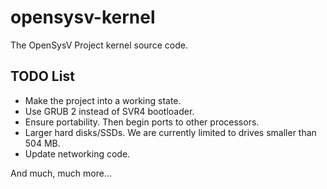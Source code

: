 # opensysv-kernel
The OpenSysV Project kernel source code.

## TODO List
* Make the project into a working state.
* Use GRUB 2 instead of SVR4 bootloader.
* Ensure portability. Then begin ports to other processors.
* Larger hard disks/SSDs. We are currently limited to drives smaller than 504 MB.
* Update networking code.

And much, much more...
